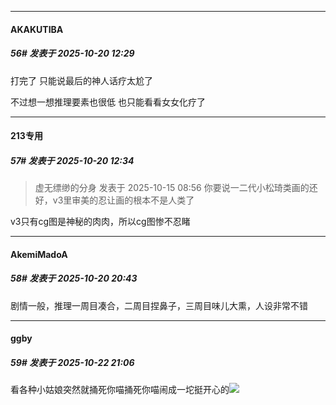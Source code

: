 ﻿
*****

####  AKAKUTIBA  
##### 56#       发表于 2025-10-20 12:29

打完了 只能说最后的神人话疗太尬了

不过想一想推理要素也很低 也只能看看女女化疗了


*****

####  213专用  
##### 57#       发表于 2025-10-20 12:34

<blockquote>虚无缥缈的分身 发表于 2025-10-15 08:56
你要说一二代小松琦类画的还好，v3里审美的忍让画的根本不是人类了</blockquote>
v3只有cg图是神秘的肉肉，所以cg图惨不忍睹


*****

####  AkemiMadoA  
##### 58#       发表于 2025-10-20 20:43

剧情一般，推理一周目凑合，二周目捏鼻子，三周目味儿大熏，人设非常不错


*****

####  ggby  
##### 59#       发表于 2025-10-22 21:06

看各种小姑娘突然就捅死你喵捅死你喵闹成一坨挺开心的<img src="https://static.stage1st.com/image/smiley/face2017/074.png" referrerpolicy="no-referrer">

